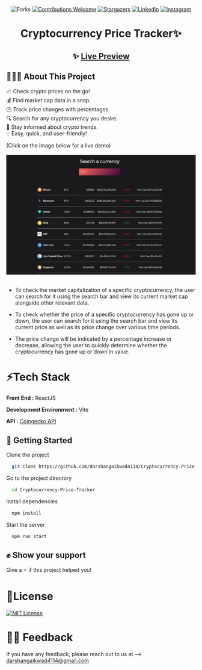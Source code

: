 <div align="center">

![Forks](https://img.shields.io/github/forks/darshangaikwad4114/Cryptocurrency-Price-Tracker?logo=GITHUB&style=for-the-badge)
[![Contributions Welcome](https://img.shields.io/badge/contributions-welcome-blue.svg?style=for-the-badge)](https://github.com/darshangaikwad4114/Cryptocurrency-Price-Tracker)
[![Stargazers](https://img.shields.io/github/stars/darshangaikwad4114/Cryptocurrency-Price-Tracker?logo=github&style=for-the-badge)](https://github.com/darshangaikwad4114/Cryptocurrency-Price-Tracker/stargazers)
[![LinkedIn](https://img.shields.io/badge/LinkedIn-0077B5?style=for-the-badge&logo=linkedin&logoColor=white)](https://www.linkedin.com/in/darshan-gaikwad/)
[![Instagram](https://img.shields.io/badge/Instagram-E4405F?style=for-the-badge&logo=instagram&logoColor=white)](https://instagram.com/darshan_4114_)

# Cryptocurrency Price Tracker✨

## ✨ [Live Preview](https://darshan-cryptocurrency-price-tracker.netlify.app/)

</div>

## 🤷🏼‍♂️ About This Project

📈 Check crypto prices on the go! <br>
💰 Find market cap data in a snap. <br>
🕒 Track price changes with percentages. <br>
🔍 Search for any cryptocurrency you desire. <br>
🚀 Stay informed about crypto trends. <br>
💡 Easy, quick, and user-friendly! 

(Click on the image below for a live demo) <br></br>
[![Screen Shot](https://github.com/darshangaikwad4114/Cryptocurrency-Price-Tracker/blob/main/public/image.png)](https://darshan-cryptocurrency-price-tracker.netlify.app/)

##

- To check the market capitalization of a specific cryptocurrency, the user can search for it using the search bar and view its current market cap alongside other relevant data.

- To check whether the price of a specific cryptocurrency has gone up or down, the user can search for it using the search bar and view its current price as well as its price change over various time periods.

- The price change will be indicated by a percentage increase or decrease, allowing the user to quickly determine whether the cryptocurrency has gone up or down in value.

# ⚡Tech Stack

**Front End :** ReactJS

**Development Environment :** Vite

**API :** [Coingecko API](https://www.coingecko.com/en/api)

## 🚀 Getting Started

Clone the project

```bash
  git clone https://github.com/darshangaikwad4114/Cryptocurrency-Price-Tracker.git
```

Go to the project directory

```bash
  cd Cryptocurrency-Price-Tracker
```

Install dependencies

```bash
  npm install
```

Start the server

```bash
  npm run start
```

## ✊ Show your support

Give a ⭐️ if this project helped you!

# 📝License

[![MIT License](https://img.shields.io/badge/License-MIT-green.svg)](https://github.com/darshangaikwad4114/Cryptocurrency-Price-Tracker/blob/main/LICENCE)

# 🙌🏻 Feedback

If you have any feedback, please reach out to us at --> darshangaikwad4114@gmail.com
